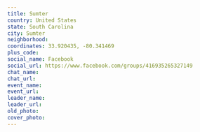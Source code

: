```yaml
---
title: Sumter
country: United States
state: South Carolina
city: Sumter
neighborhood: 
coordinates: 33.920435, -80.341469
plus_code:
social_name: Facebook
social_url: https://www.facebook.com/groups/416935265327149
chat_name:
chat_url:
event_name:
event_url:
leader_name:
leader_url:
old_photo: 
cover_photo:
---
```

